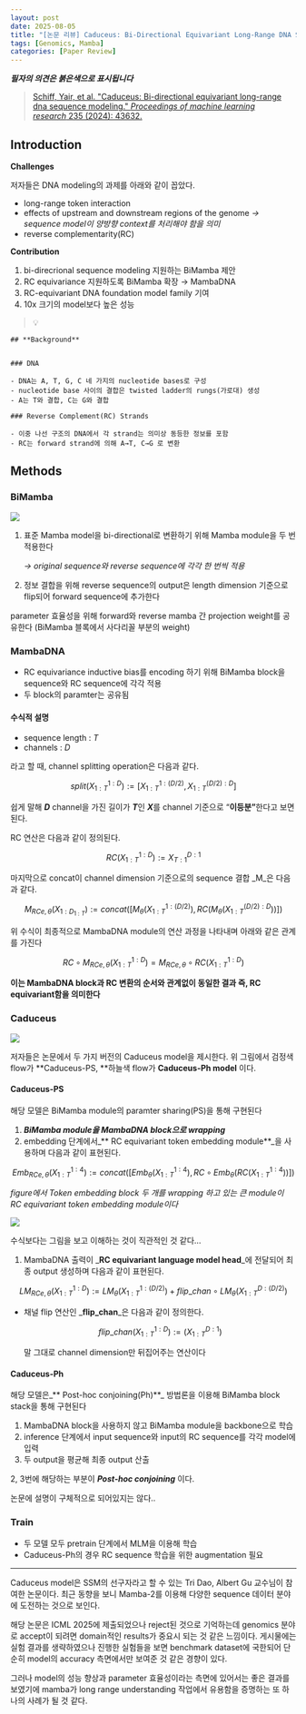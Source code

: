 ```yaml
---
layout: post
date: 2025-08-05
title: "[논문 리뷰] Caduceus: Bi-Directional Equivariant Long-Range DNA Sequence Modeling"
tags: [Genomics, Mamba]
categories: [Paper Review]
---
```


<span class="notion-red">_**필자의 의견은 붉은색으로 표시됩니다**_</span>


> [Schiff, Yair, et al. "Caduceus: Bi-directional equivariant long-range dna sequence modeling." ](https://pmc.ncbi.nlm.nih.gov/articles/PMC12189541/)[_Proceedings of machine learning research_](https://pmc.ncbi.nlm.nih.gov/articles/PMC12189541/)[ 235 (2024): 43632.](https://pmc.ncbi.nlm.nih.gov/articles/PMC12189541/)



## Introduction


**Challenges**


저자들은 DNA modeling의 과제를 아래와 같이 꼽았다.

- long-range token interaction
- effects of upstream and downstream regions of the genome 
_→ sequence model이 양방향 context를 처리해야 함을 의미_
- reverse complementarity(RC)

**Contribution**

1. bi-direcrional sequence modeling 지원하는 BiMamba 제안
1. RC equivariance 지원하도록 BiMamba 확장 → MambaDNA
1. RC-equivariant DNA foundation model family 기여
1. 10x 크기의 model보다 높은 성능

> 💡 


	## **Background**


	### DNA

	- DNA는 A, T, G, C 네 가지의 nucleotide bases로 구성
	- nucleotide base 사이의 결합은 twisted ladder의 rungs(가로대) 생성
	- A는 T와 결합, C는 G와 결합

	### Reverse Complement(RC) Strands

	- 이중 나선 구조의 DNA에서 각 strand는 의미상 동등한 정보를 포함
	- RC는 forward strand에 의해 A→T, C→G 로 변환


## Methods



### BiMamba


![](https://prod-files-secure.s3.us-west-2.amazonaws.com/542b861c-36a8-4051-84e5-8804b6728dba/2c247d59-7815-4980-99f0-8f0d21f445a7/image.png?X-Amz-Algorithm=AWS4-HMAC-SHA256&X-Amz-Content-Sha256=UNSIGNED-PAYLOAD&X-Amz-Credential=ASIAZI2LB46655DKZ6JM%2F20250819%2Fus-west-2%2Fs3%2Faws4_request&X-Amz-Date=20250819T121520Z&X-Amz-Expires=3600&X-Amz-Security-Token=IQoJb3JpZ2luX2VjEHMaCXVzLXdlc3QtMiJGMEQCIH1VJMj6dDGqsuIuTyKrzpSQU01Jw%2Fy6QMgEJzFYTcJsAiASP%2FumCgmU2DrFBRYcS8c2j6X%2F1X7upg5WEgIVoNUeOCqIBAi8%2F%2F%2F%2F%2F%2F%2F%2F%2F%2F8BEAAaDDYzNzQyMzE4MzgwNSIM5iTzRNHWMTDNJnMUKtwD407EnOdS73hN5%2FDoLCZb1B7R2NQUXTr91f1l8IMP3ZZe%2FP7CKIMjOVZXVWvdMyPqEub8nxVH6Fx6LokFze9bdXlHHfU3D%2BM%2FVMgfHWwg6nTyuLTd%2BMcv9yWtQD7RD1BJkkWU5FR35p5qb8D23NqJySG8efPBPMehtaUNmafKjUDiZceGlNrwRxOsUU8dt1r2ssfn%2F1RVgHYQCvZT44faBTyVkisuXLIqMH3KpJ%2FMIU4f4svUngRPu7P9Tz3vtd7Ez4UtgAZy%2FKRaRWY0bzCTMj38WAtt1PcjxyccaE6Wujw0qI9MyUbZ%2BppBSLkcKsNn80FOSIpHHRPK939BiYiwohnQY%2FU07n8JfvJFNYKnvPvxDNyDDouhMOk4iMxE1Z7nIbAjpxukhFUQIOVLchc3yBe6YhpRfiCvgBJJW5oegyld6g%2Fz8zRldvilozv9TKdeN8NfCu7YFYFcneJvRF3%2B3GdtMv6WCIsCUcMWhzUr3wLoJsRE95lfPpR51ZoDSmPwYRBxkzI8Amjo3ruffn6G%2BZhHK3LRSlDezBZpvoRDGRPkOXZUU3PLpzSPwn1AEBTIOkr%2FZK5jWbqWzlyFJ%2Fc8hf6agBe6fy6ULomKkkX4bx2H26y67OMv0tubKT4wjaaRxQY6pgH4LspGEX36z3cReX5T9aYx9b5ZLewrR8dMChE355wxnefS%2B7dt4Lv%2BfbcDqxrXGnivXWqXF4oXgE2VAixJcq1Z87%2FFl6dr2%2FKqwGe0ou3rJQkyu9OdRMsx6sLcInVkbqMiInOkJUG7bWLQFXQfG16%2BQ8A5UOcLSq%2BPjiwpee0U7KCEmrAJ8ay%2FzTFgssThL766yaVqtUKQpmp2usL2wNrSyaLqRi4D&X-Amz-Signature=de1177fff9a4c74bcfb01c2dd29584cfd447e76f6c299a63e74c28e50fcf3082&X-Amz-SignedHeaders=host&x-amz-checksum-mode=ENABLED&x-id=GetObject)

1. 표준 Mamba model을 bi-directional로 변환하기 위해 Mamba module을 두 번 적용한다

	_→ original sequence와 reverse sequence에 각각 한 번씩 적용_

1. 정보 결합을 위해 reverse sequence의 output은 length dimension 기준으로 flip되어 forward sequence에 추가한다

parameter 효율성을 위해 forward와 reverse mamba 간 projection weight를 공유한다 (BiMamba 블록에서 사다리꼴 부분의 weight)



### MambaDNA

- RC equivariance inductive bias를 encoding 하기 위해 BiMamba block을 sequence와 RC sequence에 각각 적용
- 두 block의 paramter는 공유됨


#### 수식적 설명

- sequence length : _T_
- channels : _D_

라고 할 때,  channel splitting operation은 다음과 같다.


$$
split(X^{1:D}_{1:T}):=[X^{1:(D/2)}_{1:T},X^{(D/2):D}_{1:T}]
$$


<span class="notion-red">쉽게 말해 </span><span class="notion-red">_**D**_</span><span class="notion-red"> channel을 가진 길이가 </span><span class="notion-red">_**T**_</span><span class="notion-red">인 </span><span class="notion-red">_**X**_</span><span class="notion-red">를 channel 기준으로 “</span><span class="notion-red">**이등분”**</span><span class="notion-red">한다고 보면 된다.</span>


RC 연산은 다음과 같이 정의된다.


$$
RC(X^{1:D}_{1:T}):=X^{D:1}_{T:1}
$$


마지막으로 concat이 channel dimension 기준으로의 sequence 결합 _M_은 다음과 같다.


$$
M_{RCe,\theta}(X_{1:D_{1:T}}):=concat([M_{\theta}(X^{1:(D/2)}_{1:T}),RC(M_{\theta}(X^{(D/2):D}_{1:T}))])
$$


위 수식이 최종적으로 MambaDNA module의 연산 과정을 나타내며 아래와 같은 관계를 가진다


$$
RC\circ M_{RCe,\theta}(X^{1:D}_{1:T}) = M_{RCe,\theta} \circ RC(X^{1:D}_{1:T})
$$


**이는 MambaDNA block과 RC 변환의 순서와 관계없이 동일한 결과 즉, RC equivariant함을 의미한다**



### Caduceus


![](https://prod-files-secure.s3.us-west-2.amazonaws.com/542b861c-36a8-4051-84e5-8804b6728dba/f94a60d7-8145-473b-aef9-7c68d3ec604a/image.png?X-Amz-Algorithm=AWS4-HMAC-SHA256&X-Amz-Content-Sha256=UNSIGNED-PAYLOAD&X-Amz-Credential=ASIAZI2LB46655DKZ6JM%2F20250819%2Fus-west-2%2Fs3%2Faws4_request&X-Amz-Date=20250819T121520Z&X-Amz-Expires=3600&X-Amz-Security-Token=IQoJb3JpZ2luX2VjEHMaCXVzLXdlc3QtMiJGMEQCIH1VJMj6dDGqsuIuTyKrzpSQU01Jw%2Fy6QMgEJzFYTcJsAiASP%2FumCgmU2DrFBRYcS8c2j6X%2F1X7upg5WEgIVoNUeOCqIBAi8%2F%2F%2F%2F%2F%2F%2F%2F%2F%2F8BEAAaDDYzNzQyMzE4MzgwNSIM5iTzRNHWMTDNJnMUKtwD407EnOdS73hN5%2FDoLCZb1B7R2NQUXTr91f1l8IMP3ZZe%2FP7CKIMjOVZXVWvdMyPqEub8nxVH6Fx6LokFze9bdXlHHfU3D%2BM%2FVMgfHWwg6nTyuLTd%2BMcv9yWtQD7RD1BJkkWU5FR35p5qb8D23NqJySG8efPBPMehtaUNmafKjUDiZceGlNrwRxOsUU8dt1r2ssfn%2F1RVgHYQCvZT44faBTyVkisuXLIqMH3KpJ%2FMIU4f4svUngRPu7P9Tz3vtd7Ez4UtgAZy%2FKRaRWY0bzCTMj38WAtt1PcjxyccaE6Wujw0qI9MyUbZ%2BppBSLkcKsNn80FOSIpHHRPK939BiYiwohnQY%2FU07n8JfvJFNYKnvPvxDNyDDouhMOk4iMxE1Z7nIbAjpxukhFUQIOVLchc3yBe6YhpRfiCvgBJJW5oegyld6g%2Fz8zRldvilozv9TKdeN8NfCu7YFYFcneJvRF3%2B3GdtMv6WCIsCUcMWhzUr3wLoJsRE95lfPpR51ZoDSmPwYRBxkzI8Amjo3ruffn6G%2BZhHK3LRSlDezBZpvoRDGRPkOXZUU3PLpzSPwn1AEBTIOkr%2FZK5jWbqWzlyFJ%2Fc8hf6agBe6fy6ULomKkkX4bx2H26y67OMv0tubKT4wjaaRxQY6pgH4LspGEX36z3cReX5T9aYx9b5ZLewrR8dMChE355wxnefS%2B7dt4Lv%2BfbcDqxrXGnivXWqXF4oXgE2VAixJcq1Z87%2FFl6dr2%2FKqwGe0ou3rJQkyu9OdRMsx6sLcInVkbqMiInOkJUG7bWLQFXQfG16%2BQ8A5UOcLSq%2BPjiwpee0U7KCEmrAJ8ay%2FzTFgssThL766yaVqtUKQpmp2usL2wNrSyaLqRi4D&X-Amz-Signature=7ff5b9667d69efc8a6948ce5dc95273ab07189c177f7ae5ac7bdc3348bbf93be&X-Amz-SignedHeaders=host&x-amz-checksum-mode=ENABLED&x-id=GetObject)


저자들은 논문에서 두 가지 버전의 Caduceus model을 제시한다. 위 그림에서 검정색 flow가 **Caduceus-PS, **하늘색 flow가 **Caduceus-Ph model** 이다.



#### Caduceus-PS


해당 모델은 BiMamba module의 paramter sharing(PS)을 통해 구현된다

1. _**BiMamba module을 MambaDNA block으로 wrapping**_
1. embedding 단계에서_** RC equivariant token embedding module**_을 사용하며 다음과 같이 표현된다.

$$
Emb_{RCe,\theta}(X^{1:4}_{1:T}):=concat([Emb_{\theta}(X^{1:4}_{1:T}),RC \circ Emb_{\theta}(RC(X^{1:4}_{1:T}))])
$$


_figure에서 Token embedding block 두 개를 wrapping 하고 있는 큰 module이 RC equivariant token embedding module이다_


![](https://prod-files-secure.s3.us-west-2.amazonaws.com/542b861c-36a8-4051-84e5-8804b6728dba/b175e4da-71eb-4e91-8c23-a06dabe673c9/image.png?X-Amz-Algorithm=AWS4-HMAC-SHA256&X-Amz-Content-Sha256=UNSIGNED-PAYLOAD&X-Amz-Credential=ASIAZI2LB46655DKZ6JM%2F20250819%2Fus-west-2%2Fs3%2Faws4_request&X-Amz-Date=20250819T121520Z&X-Amz-Expires=3600&X-Amz-Security-Token=IQoJb3JpZ2luX2VjEHMaCXVzLXdlc3QtMiJGMEQCIH1VJMj6dDGqsuIuTyKrzpSQU01Jw%2Fy6QMgEJzFYTcJsAiASP%2FumCgmU2DrFBRYcS8c2j6X%2F1X7upg5WEgIVoNUeOCqIBAi8%2F%2F%2F%2F%2F%2F%2F%2F%2F%2F8BEAAaDDYzNzQyMzE4MzgwNSIM5iTzRNHWMTDNJnMUKtwD407EnOdS73hN5%2FDoLCZb1B7R2NQUXTr91f1l8IMP3ZZe%2FP7CKIMjOVZXVWvdMyPqEub8nxVH6Fx6LokFze9bdXlHHfU3D%2BM%2FVMgfHWwg6nTyuLTd%2BMcv9yWtQD7RD1BJkkWU5FR35p5qb8D23NqJySG8efPBPMehtaUNmafKjUDiZceGlNrwRxOsUU8dt1r2ssfn%2F1RVgHYQCvZT44faBTyVkisuXLIqMH3KpJ%2FMIU4f4svUngRPu7P9Tz3vtd7Ez4UtgAZy%2FKRaRWY0bzCTMj38WAtt1PcjxyccaE6Wujw0qI9MyUbZ%2BppBSLkcKsNn80FOSIpHHRPK939BiYiwohnQY%2FU07n8JfvJFNYKnvPvxDNyDDouhMOk4iMxE1Z7nIbAjpxukhFUQIOVLchc3yBe6YhpRfiCvgBJJW5oegyld6g%2Fz8zRldvilozv9TKdeN8NfCu7YFYFcneJvRF3%2B3GdtMv6WCIsCUcMWhzUr3wLoJsRE95lfPpR51ZoDSmPwYRBxkzI8Amjo3ruffn6G%2BZhHK3LRSlDezBZpvoRDGRPkOXZUU3PLpzSPwn1AEBTIOkr%2FZK5jWbqWzlyFJ%2Fc8hf6agBe6fy6ULomKkkX4bx2H26y67OMv0tubKT4wjaaRxQY6pgH4LspGEX36z3cReX5T9aYx9b5ZLewrR8dMChE355wxnefS%2B7dt4Lv%2BfbcDqxrXGnivXWqXF4oXgE2VAixJcq1Z87%2FFl6dr2%2FKqwGe0ou3rJQkyu9OdRMsx6sLcInVkbqMiInOkJUG7bWLQFXQfG16%2BQ8A5UOcLSq%2BPjiwpee0U7KCEmrAJ8ay%2FzTFgssThL766yaVqtUKQpmp2usL2wNrSyaLqRi4D&X-Amz-Signature=0cc55f3925c0a4bd994a78f2747d7112e17f40b3d21320d9a2e33b111227d5f7&X-Amz-SignedHeaders=host&x-amz-checksum-mode=ENABLED&x-id=GetObject)


<span class="notion-red">수식보다는 그림을 보고 이해하는 것이 직관적인 것 같다…</span>

1. MambaDNA 출력이 _**RC equivariant language model head**_에 전달되어 최종 output 생성하며 다음과 같이 표현된다.

$$
LM_{RCe,\theta}(X^{1:D}_{1:T}):= LM_{\theta}(X^{1:(D/2)}_{1:T})+flip\_chan\circ LM_{\theta}(X^{D:(D/2)}_{1:T})
$$

- 채널 flip 연산인 _**flip\_chan**_은 다음과 같이 정의한다.

	$$
	flip\_chan(X^{1:D}_{1:T}):=(X^{D:1}_{1:T})
	$$


	말 그대로 channel dimension만 뒤집어주는 연산이다



#### Caduceus-Ph


해당 모델은_** Post-hoc conjoining(Ph)**_ 방법론을 이용해 BiMamba block stack을 통해 구현된다

1. MambaDNA block을 사용하지 않고 BiMamba module을 backbone으로 학습
1. inference 단계에서 input sequence와 input의 RC sequence를 각각 model에 입력
1. 두 output을 평균해 최종 output 산출

2, 3번에 해당하는 부분이 _**Post-hoc conjoining**_ 이다.


<span class="notion-red">논문에 설명이 구체적으로 되어있지는 않다..</span>



### Train

- 두 모델 모두 pretrain 단계에서 MLM을 이용해 학습
- Caduceus-Ph의 경우 RC sequence 학습을 위한 augmentation 필요

---


<span class="notion-red">Caduceus model은 SSM의 선구자라고 할 수 있는 Tri Dao, Albert Gu 교수님이 참여한 논문이다. 최근 동향을 보니 Mamba-2를 이용해 다양한 sequence 데이터 분야에 도전하는 것으로 보인다.</span>


<span class="notion-red">해당 논문은 ICML 2025에 제출되었으나 reject된 것으로 기억하는데 genomics 분야로 accept이 되려면 domain적인 results가 중요시 되는 것 같은 느낌이다. 게시물에는 실험 결과를 생략하였으나 진행한 실험들을 보면 benchmark dataset에 국한되어 단순히 model의 accuracy 측면에서만 보여준 것 같은 경향이 있다.</span>


<span class="notion-red">그러나 model의 성능 향상과 parameter 효율성이라는 측면에 있어서는 좋은 결과를 보였기에 mamba가 long range understanding 작업에서 유용함을 증명하는 또 하나의 사례가 될 것 같다.</span>

